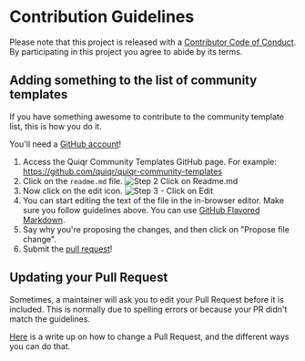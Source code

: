 # Contribution Guidelines

Please note that this project is released with a [Contributor Code of Conduct](code-of-conduct.md). By participating in this project you agree to abide by its terms.

## Adding something to the list of community templates

If you have something awesome to contribute to the community template list, this is how you do it.

You'll need a [GitHub account](https://github.com/join)!

1. Access the Quiqr Community Templates GitHub page. For example: https://github.com/quiqr/quiqr-community-templates
2. Click on the `readme.md` file. ![Step 2 Click on Readme.md](https://cloud.githubusercontent.com/assets/170270/9402920/53a7e3ea-480c-11e5-9d81-aecf64be55eb.png)
3. Now click on the edit icon. ![Step 3 - Click on Edit](https://cloud.githubusercontent.com/assets/170270/9402927/6506af22-480c-11e5-8c18-7ea823530099.png)
4. You can start editing the text of the file in the in-browser editor. Make sure you follow guidelines above. You can use [GitHub Flavored Markdown](https://help.github.com/articles/github-flavored-markdown/).
5. Say why you're proposing the changes, and then click on "Propose file change".
6. Submit the [pull request](https://help.github.com/articles/using-pull-requests/)!

## Updating your Pull Request

Sometimes, a maintainer will ask you to edit your Pull Request before it is included. This is normally due to spelling errors or because your PR didn't match the guidelines.

[Here](https://github.com/RichardLitt/knowledge/blob/master/github/amending-a-commit-guide.md) is a write up on how to change a Pull Request, and the different ways you can do that.
